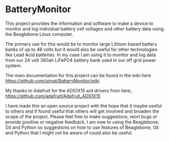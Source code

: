 BatteryMonitor
==============

This project provides the information and software to make a device to monitor and log individual battery cell voltages and other battery data using the Beaglebone Linux computer.

The primary use for this would be to monitor large Lithium based battery banks of up to 48 volts but it would also be useful for other technologies like Lead Acid batteries. In my case I am using it to monitor and log data from our 24 volt 360ah LiFePO4 battery bank used in our off grid power system.


The main documentation for this project can be found in the wiki here https://github.com/simat/BatteryMonitor/wiki

My thanks to Adafruit for the ADS1X15 a/d drivers from here, https://github.com/adafruit/Adafruit_ADS1X15

I have made this an open source project with the hope that it maybe useful to others and if found useful that others will get involved and broaden the scope of the project. Please feel free to make suggestions, reort bugs or provide positive or negative feedback. I am new to using the Beaglebone, Git and Python so suggestions on how to use features of Beaglebone, Git and Python that I might not be aware of could also be useful.
